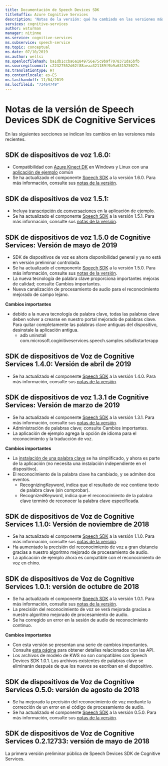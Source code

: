 ```yaml
---
title: Documentación de Speech Devices SDK
titleSuffix: Azure Cognitive Services
description: 'Notas de la versión: qué ha cambiado en las versiones más recientes'
services: cognitive-services
author: wsturman
manager: nitinme
ms.service: cognitive-services
ms.subservice: speech-service
ms.topic: conceptual
ms.date: 07/10/2019
ms.author: wellsi
ms.openlocfilehash: ba1db1ccba6a1849756e75c9b9f7078371da5bfb
ms.sourcegitcommit: c22327552d62f88aeaa321189f9b9a631525027c
ms.translationtype: HT
ms.contentlocale: es-ES
ms.lasthandoff: 11/04/2019
ms.locfileid: "73464749"
---
```

# <a name="release-notes-of-cognitive-services-speech-devices-sdk"></a>Notas de la versión de Speech Devices SDK de Cognitive Services
En las siguientes secciones se indican los cambios en las versiones más recientes.

## <a name="speech-devices-sdk-160"></a>SDK de dispositivos de voz 1.6.0:

*   Compatibilidad con [Azure Kinect DK](https://azure.microsoft.com/services/kinect-dk/) en Windows y Linux con una [aplicación de ejemplo](https://aka.ms/sdsdk-download) común
*   Se ha actualizado el componente [Speech SDK](https://docs.microsoft.com/azure/cognitive-services/speech-service/speech-sdk-reference) a la versión 1.6.0. Para más información, consulte sus [notas de la versión](https://aka.ms/csspeech/whatsnew).

## <a name="speech-devices-sdk-151"></a>SDK de dispositivos de voz 1.5.1:

*   Incluya [transcripción de conversaciones](conversation-transcription-service.md) en la aplicación de ejemplo.
*   Se ha actualizado el componente [Speech SDK](https://docs.microsoft.com/azure/cognitive-services/speech-service/speech-sdk-reference) a la versión 1.5.1. Para más información, consulte sus [notas de la versión](https://aka.ms/csspeech/whatsnew).

## <a name="cognitive-services-speech-devices-sdk-150-2019-may-release"></a>SDK de dispositivos de voz 1.5.0 de Cognitive Services: Versión de mayo de 2019

*   SDK de dispositivos de voz es ahora disponibilidad general y ya no está en versión preliminar controlada.
*   Se ha actualizado el componente [Speech SDK](https://docs.microsoft.com/azure/cognitive-services/speech-service/speech-sdk-reference) a la versión 1.5.0. Para más información, consulte sus [notas de la versión](https://aka.ms/csspeech/whatsnew).
*   La nueva tecnología de palabra clave proporciona importantes mejoras de calidad; consulte Cambios importantes.
*   Nueva canalización de procesamiento de audio para el reconocimiento mejorado de campo lejano.

**Cambios importantes**

*   debido a la nueva tecnología de palabra clave, todas las palabras clave deben volver a crearse en nuestro portal mejorado de palabras clave. Para quitar completamente las palabras clave antiguas del dispositivo, desinstale la aplicación antigua.
    - adb uninstall com.microsoft.coginitiveservices.speech.samples.sdsdkstarterapp

## <a name="cognitive-services-speech-devices-sdk-140-2019-apr-release"></a>SDK de dispositivos de Voz de Cognitive Services 1.4.0: Versión de abril de 2019

* Se ha actualizado el componente [Speech SDK](https://docs.microsoft.com/azure/cognitive-services/speech-service/speech-sdk-reference) a la versión 1.4.0. Para más información, consulte sus [notas de la versión](https://aka.ms/csspeech/whatsnew).

## <a name="cognitive-services-speech-devices-sdk-131-2019-mar-release"></a>SDK de dispositivos de voz 1.3.1 de Cognitive Services: Versión de marzo de 2019

* Se ha actualizado el componente [Speech SDK](https://docs.microsoft.com/azure/cognitive-services/speech-service/speech-sdk-reference) a la versión 1.3.1. Para más información, consulte sus [notas de la versión](https://aka.ms/csspeech/whatsnew).
*   Administración de palabras clave; consulte Cambios importantes.
*   La aplicación de ejemplo agrega la opción de idioma para el reconocimiento y la traducción de voz.

**Cambios importantes**

*   La [instalación de una palabra clave](https://docs.microsoft.com/azure/cognitive-services/speech-service/speech-devices-sdk-create-kws) se ha simplificado, y ahora es parte de la aplicación (no necesita una instalación independiente en el dispositivo).
*   El reconocimiento de la palabra clave ha cambiado, y se admiten dos eventos.
    - RecognizingKeyword, indica que el resultado de voz contiene texto de palabra clave (sin comprobar).
    - RecognizedKeyword, indica que el reconocimiento de la palabra clave terminó de reconocer la palabra clave especificada.


## <a name="cognitive-services-speech-devices-sdk-110-2018-nov-release"></a>SDK de dispositivos de Voz de Cognitive Services 1.1.0: Versión de noviembre de 2018

* Se ha actualizado el componente [Speech SDK](https://docs.microsoft.com/azure/cognitive-services/speech-service/speech-sdk-reference) a la versión 1.1.0. Para más información, consulte sus [notas de la versión](https://aka.ms/csspeech/whatsnew).
* Ha aumentado la precisión del reconocimiento de voz a gran distancia gracias a nuestro algoritmo mejorado de procesamiento de audio.
* La aplicación de ejemplo ahora es compatible con el reconocimiento de voz en chino.

## <a name="cognitive-services-speech-devices-sdk-101-2018-oct-release"></a>SDK de dispositivos de Voz de Cognitive Services 1.0.1: versión de octubre de 2018

* Se ha actualizado el componente [Speech SDK](https://docs.microsoft.com/azure/cognitive-services/speech-service/speech-sdk-reference) a la versión 1.0.1. Para más información, consulte sus [notas de la versión](https://aka.ms/csspeech/whatsnew).
* La precisión del reconocimiento de voz se verá mejorada gracias a nuestro algoritmo mejorado de procesamiento de audio.  
* Se ha corregido un error en la sesión de audio de reconocimiento continuo.

**Cambios importantes**

* Con esta versión se presentan una serie de cambios importantes. Consulte [esta página](https://aka.ms/csspeech/breakingchanges_1_0_0) para obtener detalles relacionados con las API.
* Los archivos de modelo de KWS no son compatibles con Speech Devices SDK 1.0.1. Los archivos existentes de palabras clave se eliminarán después de que los nuevos se escriban en el dispositivo.

## <a name="cognitive-services-speech-devices-sdk-050-2018-aug-release"></a>SDK de dispositivos de Voz de Cognitive Services 0.5.0: versión de agosto de 2018

* Se ha mejorado la precisión del reconocimiento de voz mediante la corrección de un error en el código de procesamiento de audio.
* Se ha actualizado el componente [Speech SDK](https://docs.microsoft.com/azure/cognitive-services/speech-service/speech-sdk-reference) a la versión 0.5.0. Para más información, consulte sus [notas de la versión](releasenotes.md#cognitive-services-speech-sdk-050-2018-july-release).

## <a name="cognitive-services-speech-devices-sdk-0212733-2018-may-release"></a>SDK de dispositivos de Voz de Cognitive Services 0.2.12733: versión de mayo de 2018

La primera versión preliminar pública de Speech Devices SDK de Cognitive Services.
